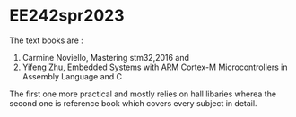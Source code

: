 # EE242spr2023
The text books are :
1) Carmine Noviello, Mastering stm32,2016 and 
2) Yifeng Zhu, Embedded Systems with ARM Cortex-M Microcontrollers in Assembly
Language and C

The first one more practical and mostly relies on hall libaries wherea the second one is reference book which covers every subject 
in detail.

